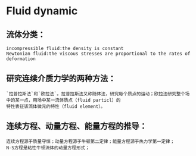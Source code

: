# Fluid dynamic
## 流体分类：
	incompressible fluid:the density is constant
	Newtonian fluid:the viscous stresses are proportional to the rates of deformation
## 研究连续介质力学的两种方法：
	`拉普拉斯法`和`欧拉法`。拉普拉斯法又称随体法，研究每个质点的运动；欧拉法研究整个场中的某一点，用场中某一流体质点（fluid particl）的
	特性表征该流体微元的特性（fluid element）。
## 连续方程、动量方程、能量方程的推导：
	连续方程源于质量守恒；动量方程源于牛顿第二定律；能量方程源于热力学第一定律；
	N-S方程是粘性牛顿流体的动量方程形式；
	
	
	
	
